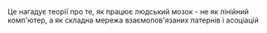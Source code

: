 Це нагадує теорії про те, як працює людський мозок - не як лінійний комп'ютер, а як складна мережа взаємопов'язаних патернів і асоціацій